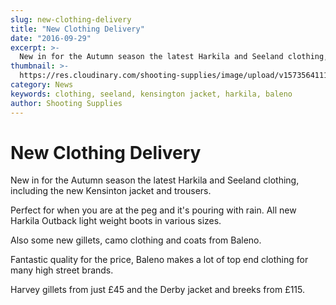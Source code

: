 ```yaml
---
slug: new-clothing-delivery
title: "New Clothing Delivery"
date: "2016-09-29"
excerpt: >-
  New in for the Autumn season the latest Harkila and Seeland clothing, including the new Kensinton jacket and trousers.
thumbnail: >-
  https://res.cloudinary.com/shooting-supplies/image/upload/v1573564111/shop/DSC_0158_jorr8g_lgvqtp-1_o85bcz.jpg
category: News
keywords: clothing, seeland, kensington jacket, harkila, baleno
author: Shooting Supplies
---
```


# **New Clothing Delivery**

New in for the Autumn season the latest Harkila and Seeland clothing, including the new Kensinton jacket and trousers.

Perfect for when you are at the peg and it's pouring with rain. All new Harkila Outback light weight boots in various sizes.

Also some new gillets, camo clothing and coats from Baleno.

Fantastic quality for the price, Baleno makes a lot of top end clothing for many high street brands.

Harvey gillets from just £45 and the Derby jacket and breeks from £115.
